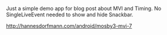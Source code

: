 Just a simple demo app for blog post about MVI and Timing. No SingleLiveEvent needed to show and hide Snackbar.

http://hannesdorfmann.com/android/mosby3-mvi-7
